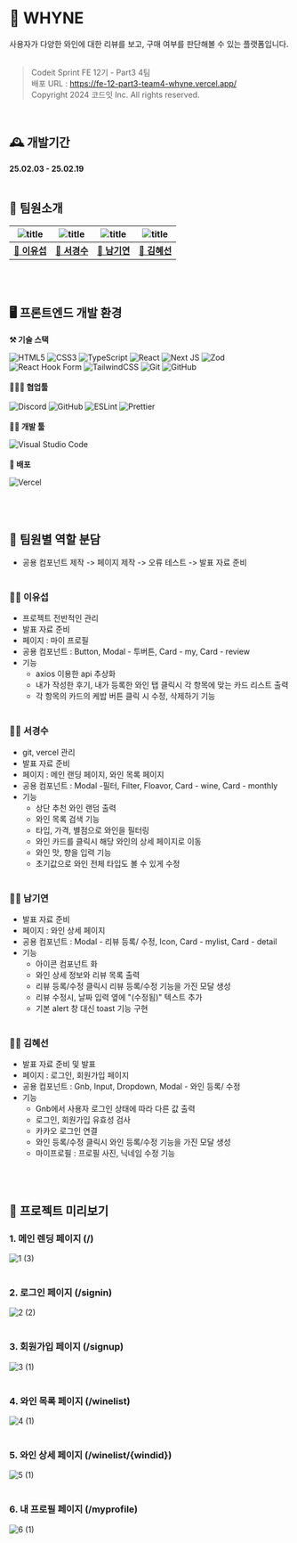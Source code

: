 # 🍷 WHYNE

사용자가 다양한 와인에 대한 리뷰를 보고, 구매 여부를 판단해볼 수 있는 플랫폼입니다.
<br><br>

> Codeit Sprint FE 12기 - Part3 4팀<br>
> 배포 URL : https://fe-12-part3-team4-whyne.vercel.app/<br>
> Copyright 2024 코드잇 Inc. All rights reserved.

<br>

## 🕰️ 개발기간

**25.02.03 - 25.02.19**
<br><br>

## 💫 팀원소개

| ![title](https://avatars.githubusercontent.com/u/184485799?v=4) | ![title](https://avatars.githubusercontent.com/u/181333658?v=4) | ![title](https://avatars.githubusercontent.com/u/119279127?v=4) | ![title](https://avatars.githubusercontent.com/u/184471517?v=4)         |
| --------------------------------------------------------------- | --------------------------------------------------------------- | --------------------------------------------------------------- | ----------------------------------------------------------------------- |
| **<center>[🔗 이유섭](https://github.com/charie95)</center>**   | **<center>[🔗 서경수](https://github.com/10gosu1)</center>**    | **<center>[🔗 남기연](https://github.com/Namgyeon)</center>**   | **<center>[🔗 김혜선](https://github.com/llllliii88iiilllll)</center>** |

<br><br>

## 🖥️ 프론트엔드 개발 환경

**⚒️ 기술 스택**

![HTML5](https://img.shields.io/badge/html5-%23E34F26.svg?style=for-the-badge&logo=html5&logoColor=white) ![CSS3](https://img.shields.io/badge/css3-%231572B6.svg?style=for-the-badge&logo=css3&logoColor=white) ![TypeScript](https://img.shields.io/badge/typescript-%23007ACC.svg?style=for-the-badge&logo=typescript&logoColor=white) ![React](https://img.shields.io/badge/react-%2320232a.svg?style=for-the-badge&logo=react&logoColor=%2361DAFB) ![Next JS](https://img.shields.io/badge/Next-black?style=for-the-badge&logo=next.js&logoColor=white) ![Zod](https://img.shields.io/badge/zod-%233068b7.svg?style=for-the-badge&logo=zod&logoColor=white) ![React Hook Form](https://img.shields.io/badge/React%20Hook%20Form-%23EC5990.svg?style=for-the-badge&logo=reacthookform&logoColor=white) ![TailwindCSS](https://img.shields.io/badge/tailwindcss-%2338B2AC.svg?style=for-the-badge&logo=tailwind-css&logoColor=white) ![Git](https://img.shields.io/badge/git-%23F05033.svg?style=for-the-badge&logo=git&logoColor=white) ![GitHub](https://img.shields.io/badge/github-%23121011.svg?style=for-the-badge&logo=github&logoColor=white)
<br><br>
**🧑‍🤝‍🧑 협업툴**
<br><br>
![Discord](https://img.shields.io/badge/Discord-%235865F2.svg?style=for-the-badge&logo=discord&logoColor=white) ![GitHub](https://img.shields.io/badge/github-%23121011.svg?style=for-the-badge&logo=github&logoColor=white) ![ESLint](https://img.shields.io/badge/ESLint-4B3263?style=for-the-badge&logo=eslint&logoColor=white) ![Prettier](https://img.shields.io/badge/prettier-%23F7B93E.svg?style=for-the-badge&logo=prettier&logoColor=black)
<br><br>
**🧑‍💻 개발 툴**

![Visual Studio Code](https://img.shields.io/badge/Visual%20Studio%20Code-0078d7.svg?style=for-the-badge&logo=visual-studio-code&logoColor=white)
<br><br>
**🚀 배포**

![Vercel](https://img.shields.io/badge/vercel-%23000000.svg?style=for-the-badge&logo=vercel&logoColor=white)

<br><br>

## 📍 팀원별 역할 분담

- 공용 컴포넌트 제작 -> 페이지 제작 -> 오류 테스트 -> 발표 자료 준비
<br><br>
### 👨‍💻 이유섭

- 프로젝트 전반적인 관리
- 발표 자료 준비
- 페이지 : 마이 프로필
- 공용 컴포넌트 : Button, Modal - 투버튼, Card - my, Card - review
- 기능
  - axios 이용한 api 추상화
  - 내가 작성한 후기, 내가 등록한 와인 탭 클릭시 각 항목에 맞는 카드 리스트 출력
  - 각 항목의 카드의 케밥 버튼 클릭 시 수정, 삭제하기 기능
<br><br>
### 👨‍💻 서경수

- git, vercel 관리
- 발표 자료 준비
- 페이지 : 메인 랜딩 페이지, 와인 목록 페이지
- 공용 컴포넌트 : Modal -필터, Filter, Floavor, Card - wine, Card - monthly
- 기능
  - 상단 추천 와인 랜덤 출력
  - 와인 목록 검색 기능
  - 타입, 가격, 별점으로 와인을 필터링
  - 와인 카드를 클릭시 해당 와인의 상세 페이지로 이동
  - 와인 맛, 향을 입력 기능
  - 초기값으로 와인 전체 타입도 볼 수 있게 수정
<br><br>

### 🧑‍💻 남기연

- 발표 자료 준비
- 페이지 : 와인 상세 페이지
- 공용 컴포넌트 : Modal - 리뷰 등록/ 수정, Icon, Card - mylist, Card - detail
- 기능
  - 아이콘 컴포넌트 화
  - 와인 상세 정보와 리뷰 목록 출력
  - 리뷰 등록/수정 클릭시 리뷰 등록/수정 기능을 가진 모달 생성
  - 리뷰 수정시, 날짜 입력 옆에 "(수정됨)" 텍스트 추가
  - 기본 alert 창 대신 toast 기능 구현
<br><br>
### 👩‍💻 김혜선

- 발표 자료 준비 및 발표
- 페이지 : 로그인, 회원가입 페이지
- 공용 컴포넌트 : Gnb, Input, Dropdown, Modal - 와인 등록/ 수정
- 기능
  - Gnb에서 사용자 로그인 상태에 따라 다른 값 출력
  - 로그인, 회원가입 유효성 검사
  - 카카오 로그인 연결
  - 와인 등록/수정 클릭시 와인 등록/수정 기능을 가진 모달 생성
  - 마이프로필 : 프로필 사진, 닉네임 수정 기능

<br><br>

## 👀 프로젝트 미리보기

### 1. 메인 렌딩 페이지 (/)
![1 (3)](https://github.com/user-attachments/assets/c06c1937-6117-425e-ada9-47ff59498177)
<br><br>

### 2. 로그인 페이지 (/signin)
![2 (2)](https://github.com/user-attachments/assets/b3fbae50-7662-496b-b7b5-c948cc4ea4f1)
<br><br>

### 3. 회원가입 페이지 (/signup)
![3 (1)](https://github.com/user-attachments/assets/0263f9f5-47b9-48b7-9300-2bc4c6211e43)
<br><br>

### 4. 와인 목록 페이지 (/winelist)
![4 (1)](https://github.com/user-attachments/assets/9ccbbaf4-1859-4c61-b60b-ee42a76a9818)
<br><br>

### 5. 와인 상세 페이지 (/winelist/{windid})
![5 (1)](https://github.com/user-attachments/assets/325303f1-0086-475c-a627-5e5084e89a9f)
<br><br>

### 6. 내 프로필 페이지 (/myprofile)
![6 (1)](https://github.com/user-attachments/assets/c19559b6-c080-4049-b479-3a32588cb83e)
<br><br>
